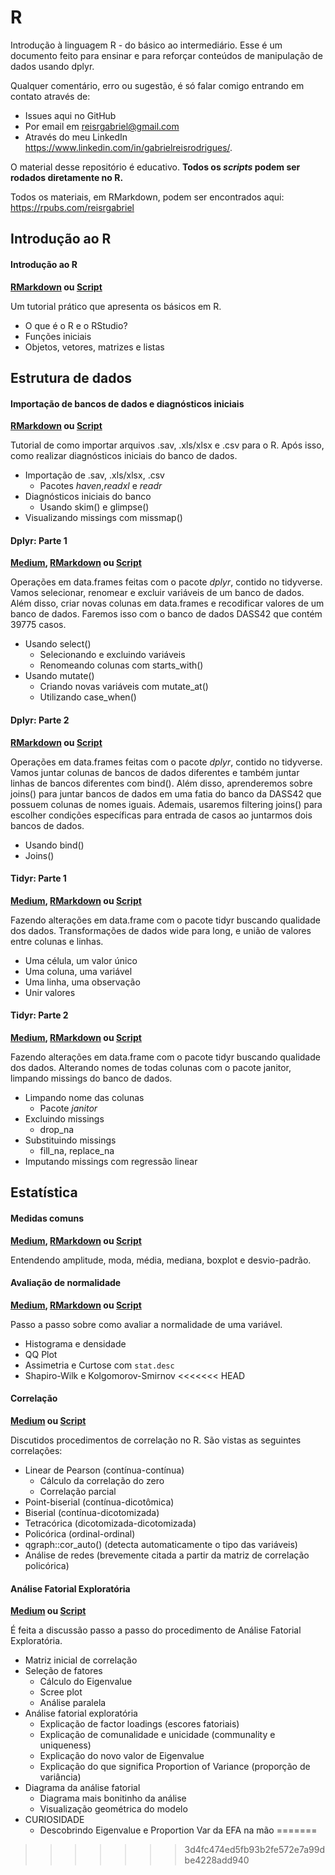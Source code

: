 # R
Introdução à linguagem R - do básico ao intermediário. Esse é um documento feito para ensinar e para reforçar conteúdos de manipulação de dados usando dplyr. 

Qualquer comentário, erro ou sugestão, é só falar comigo entrando em contato através de:

* Issues aqui no GitHub
* Por email em reisrgabriel@gmail.com
* Através do meu LinkedIn https://www.linkedin.com/in/gabrielreisrodrigues/.

O material desse repositório é educativo. **Todos os *scripts* podem ser rodados diretamente no R.**

Todos os materiais, em RMarkdown, podem ser encontrados aqui: https://rpubs.com/reisrgabriel

## Introdução ao R

#### Introdução ao R
**[RMarkdown](https://rpubs.com/reisrgabriel/introaor) ou [Script](https://github.com/GabrielReisR/R/blob/master/intro%20ao%20r/intro-ao-r.R)**

Um tutorial prático que apresenta os básicos em R.

  - O que é o R e o RStudio?
  - Funções iniciais
  - Objetos, vetores, matrizes e listas

## Estrutura de dados
#### Importação de bancos de dados e diagnósticos iniciais
**[RMarkdown](https://rpubs.com/reisrgabriel/importdiagn) ou [Script](https://github.com/GabrielReisR/R/blob/master/estrutura%20de%20dados/import-e-diagn.R)**

Tutorial de como importar arquivos .sav, .xls/xlsx e .csv para o R. Após isso, como realizar diagnósticos iniciais do banco de dados.
  - Importação de .sav, .xls/xlsx, .csv
    - Pacotes _haven_,_readxl_ e _readr_
  - Diagnósticos iniciais do banco
    - Usando skim() e glimpse()
  - Visualizando missings com missmap()
  
#### Dplyr: Parte 1
**[Medium](https://medium.com/psicodata/corrigindo-uma-escala-psicometrica-com-r-bfd6340f9609?source=collection_home---4------3-----------------------), [RMarkdown](https://rpubs.com/reisrgabriel/dplyrPt1) ou [Script](https://github.com/GabrielReisR/R/blob/master/estrutura%20de%20dados/dplyr-parte-1.R)**

Operações em data.frames feitas com o pacote _dplyr_, contido no tidyverse. Vamos selecionar, renomear e excluir variáveis de um banco de dados. Além disso, criar novas colunas em data.frames e recodificar valores de um banco de dados. Faremos isso com o banco de dados DASS42 que contém 39775 casos.

  - Usando select()
    - Selecionando e excluindo variáveis
    - Renomeando colunas com starts_with()
  - Usando mutate()
    - Criando novas variáveis com mutate_at()
    - Utilizando case_when()
    
#### Dplyr: Parte 2
**[RMarkdown](https://rpubs.com/reisrgabriel/dplyrPt2) ou [Script](https://github.com/GabrielReisR/R/blob/master/estrutura%20de%20dados/estrutura%20de%20dados/dplyr-parte-2.R)** 

Operações em data.frames feitas com o pacote _dplyr_, contido no tidyverse. Vamos juntar colunas de bancos de dados diferentes e também juntar linhas de bancos diferentes com bind(). Além disso, aprenderemos sobre joins() para juntar bancos de dados em uma fatia do banco da DASS42 que possuem colunas de nomes iguais. Ademais, usaremos filtering joins() para escolher condições específicas para entrada de casos ao juntarmos dois bancos de dados.
  - Usando bind()
  - Joins()

#### Tidyr: Parte 1
**[Medium](https://medium.com/psicodata/transformando-colunas-em-linhas-com-tidyr-a649f287a238), [RMarkdown](https://rpubs.com/reisrgabriel/tidyrPt1) ou [Script](https://github.com/GabrielReisR/R/blob/master/estrutura%20de%20dados/estrutura%20de%20dados/tidyr-parte-1.R)** 

Fazendo alterações em data.frame com o pacote tidyr buscando qualidade dos dados. Transformações de dados wide para long, e união de valores entre colunas e linhas.
  - Uma célula, um valor único
  - Uma coluna, uma variável
  - Uma linha, uma observação
  - Unir valores
  
#### Tidyr: Parte 2
**[Medium](https://medium.com/psicodata/valores-missing-parte-1-4382bb026660?source=collection_home---4------0-----------------------), [RMarkdown](https://rpubs.com/reisrgabriel/tidyrPt2) ou [Script](https://github.com/GabrielReisR/R/blob/master/estrutura%20de%20dados/estrutura%20de%20dados/tidyr-parte-2.R)** 

Fazendo alterações em data.frame com o pacote tidyr buscando qualidade dos dados. Alterando nomes de todas colunas com o pacote janitor, limpando missings do banco de dados.
  - Limpando nome das colunas
    - Pacote *janitor*
  - Excluindo missings
    - drop_na
  - Substituindo missings
    - fill_na, replace_na
  - Imputando missings com regressão linear
  
## Estatística
#### Medidas comuns
**[Medium](https://medium.com/psicodata/entenda-a-media-pelo-menos-1-desvio-padrao-acima-da-media-145e9edb6a8f), [RMarkdown](https://rpubs.com/reisrgabriel/medidascomuns) ou [Script](https://github.com/GabrielReisR/R/blob/master/estatistica/medidas-comuns.R)**

Entendendo amplitude, moda, média, mediana, boxplot e desvio-padrão.

#### Avaliação de normalidade
**[Medium](bit.ly/normalcomr), [RMarkdown](https://rpubs.com/reisrgabriel/avalicaodenormalidade) ou [Script](https://github.com/GabrielReisR/R/blob/master/estatistica/avalicao-de-normalidade.R)**

Passo a passo sobre como avaliar a normalidade de uma variável.
  - Histograma e densidade
  - QQ Plot
  - Assimetria e Curtose com `stat.desc`
  - Shapiro-Wilk e Kolgomorov-Smirnov
<<<<<<< HEAD
  
#### Correlação
**[Medium](https://medium.com/psicodata/entendendo-de-coracao-a-correlacao-ad27a948c14a) ou [Script](https://github.com/GabrielReisR/R/blob/master/estatistica/correlacoes.R)**

Discutidos procedimentos de correlação no R. São vistas as seguintes correlações:
  - Linear de Pearson (contínua-contínua)
    - Cálculo da correlação do zero
    - Correlação parcial
  - Point-biserial (contínua-dicotômica)
  - Biserial (contínua-dicotomizada)
  - Tetracórica (dicotomizada-dicotomizada)
  - Policórica (ordinal-ordinal)
  - qgraph::cor_auto() (detecta automaticamente o tipo das variáveis)
  - Análise de redes (brevemente citada a partir da matriz de correlação policórica)
    
#### Análise Fatorial Exploratória
**[Medium](https://medium.com/psicodata/tutorial-de-analise-fatorial-exploratoria-no-r-1db5b6bf8dd5) ou [Script](https://github.com/GabrielReisR/R/blob/master/estatistica/analise_fatorial_exploratoria.R)**

É feita a discussão passo a passo do procedimento de Análise Fatorial Exploratória.

  - Matriz inicial de correlação
  - Seleção de fatores
    - Cálculo do Eigenvalue
    - Scree plot
    - Análise paralela
  - Análise fatorial exploratória
    - Explicação de factor loadings (escores fatoriais)
    - Explicação de comunalidade e unicidade (communality e uniqueness)
    - Explicação do novo valor de Eigenvalue
    - Explicação do que significa Proportion of Variance (proporção de variância)
  - Diagrama da análise fatorial
    - Diagrama mais bonitinho da análise
    - Visualização geométrica do modelo
  - CURIOSIDADE
    - Descobrindo Eigenvalue e Proportion Var da EFA na mão
=======
>>>>>>> 3d4fc474ed5fb93b2fe572e7a99dbe4228add940
